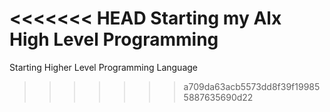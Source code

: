 <<<<<<< HEAD
Starting my Alx High Level Programming
=======
Starting Higher Level Programming Language
>>>>>>> a709da63acb5573dd8f39f199855887635690d22
